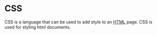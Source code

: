 # CSS

CSS is a language that can be used to add style to an [HTML](/wiki/HTML) page. CSS is used for styling html documents.